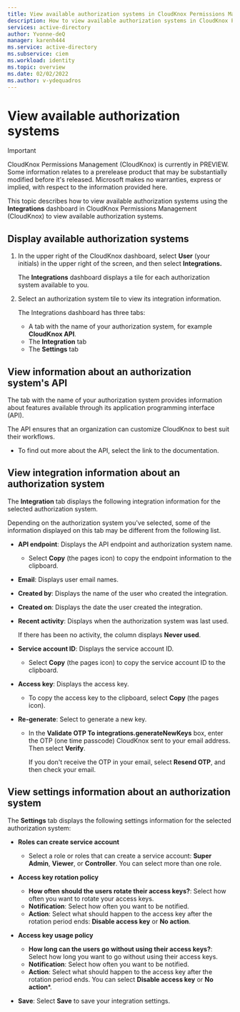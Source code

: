 ```yaml
---
title: View available authorization systems in CloudKnox Permissions Management
description: How to view available authorization systems in CloudKnox Permissions Management.
services: active-directory
author: Yvonne-deQ
manager: karenh444
ms.service: active-directory
ms.subservice: ciem
ms.workload: identity
ms.topic: overview
ms.date: 02/02/2022
ms.author: v-ydequadros
---
```


# View available authorization systems

> [!IMPORTANT]
> CloudKnox Permissions Management (CloudKnox) is currently in PREVIEW.
> Some information relates to a prerelease product that may be substantially modified before it's released. Microsoft makes no warranties, express or implied, with respect to the information provided here.

This topic describes how to view available authorization systems using the **Integrations** dashboard in CloudKnox Permissions Management (CloudKnox) to view available authorization systems.

## Display available authorization systems

1. In the upper right of the CloudKnox dashboard, select **User** (your initials) in the upper right of the screen, and then select **Integrations.**

    The **Integrations** dashboard displays a tile for each authorization system available to you.
1. Select an authorization system tile to view its integration information.

    The Integrations dashboard has three tabs:
    - A tab with the name of your authorization system, for example **CloudKnox API**.
    - The **Integration** tab
    - The **Settings** tab

## View information about an authorization system's API

The tab with the name of your authorization system provides information about features available through its application programming interface (API).

The API ensures that an organization can customize CloudKnox to best suit their workflows.

- To find out more about the API, select the link to the documentation.

## View integration information about an authorization system

The **Integration** tab displays the following integration information for the selected authorization system.

Depending on the authorization system you've selected, some of the information displayed on this tab may be different from the following list.

- **API endpoint**: Displays the API endpoint and authorization system name.
    - Select **Copy** (the pages icon) to copy the endpoint information to the clipboard.

- **Email**: Displays user email names.
- **Created by**: Displays the name of the user who created the integration. 
- **Created on**: Displays the date the user created the integration. 
- **Recent activity**: Displays when the authorization system was last used. 

    If there has been no activity, the column displays **Never used**.
- **Service account ID**: Displays the service account ID. 
    - Select **Copy** (the pages icon) to copy the service account ID to the clipboard. 
- **Access key**: Displays the access key. 
    - To copy the access key to the clipboard, select **Copy** (the pages icon).
- **Re-generate**: Select to generate a new key.
    - In the **Validate OTP To integrations.generateNewKeys** box, enter the OTP (one time passcode) CloudKnox sent to your email address. Then select **Verify**.

        If you don't receive the OTP in your email, select **Resend OTP**, and then check your email.

## View settings information about an authorization system

The **Settings** tab displays the following settings information for the selected authorization system:

- **Roles can create service account**
    - Select a role or roles that can create a service account: **Super Admin**, **Viewer**, or **Controller**. You can select more than one role.

- **Access key rotation policy** 
    - **How often should the users rotate their access keys?**: Select how often you want to rotate your access keys.
    - **Notification**: Select how often you want to be notified.
    - **Action**: Select what should happen to the access key after the rotation period ends: **Disable access key** or **No action**.

- **Access key usage policy** 
    - **How long can the users go without using their access keys?**: Select how long you want to go without using their access keys.
    - **Notification**: Select how often you want to be notified.
    - **Action**: Select what should happen to the access key after the rotation period ends. You can select **Disable access key** or **No action***.

- **Save**: Select **Save** to save your integration settings.

<!---## Next steps--->

<!---View integrated authorization systems](cloudknox-product-integrations)--->
<!---[Installation overview](cloudknox-installation.md)--->
<!---[Configure integration with the CloudKnox API](cloudknox-integration-api.md)--->
<!---[Sign up and deploy FortSentry in your organization](cloudknox-fortsentry-registration.md)--->